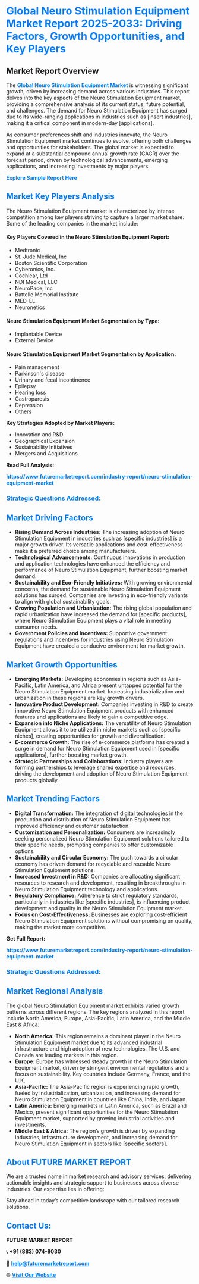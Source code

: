 <h1 style="color: #007BFF;">Global Neuro Stimulation Equipment Market Report 2025-2033: Driving Factors, Growth Opportunities, and Key Players</h1>

<section id="overview">
<h2>Market Report Overview</h2>
<p>The <a href="https://www.futuremarketreport.com/industry-report/neuro-stimulation-equipment-market" style="color: #007BFF; text-decoration: none;"><strong>Global Neuro Stimulation Equipment Market</strong></a> is witnessing significant growth, driven by increasing demand across various industries. This report delves into the key aspects of the Neuro Stimulation Equipment market, providing a comprehensive analysis of its current status, future potential, and challenges. The demand for Neuro Stimulation Equipment has surged due to its wide-ranging applications in industries such as [insert industries], making it a critical component in modern-day [applications].</p>
<p>As consumer preferences shift and industries innovate, the Neuro Stimulation Equipment market continues to evolve, offering both challenges and opportunities for stakeholders. The global market is expected to expand at a substantial compound annual growth rate (CAGR) over the forecast period, driven by technological advancements, emerging applications, and increasing investments by major players.</p>
</section>

<section id="overview">
<p><a href="https://www.futuremarketreport.com/request-sample/reportId=54931" style="color: #007BFF; text-decoration: none;"><strong>Explore Sample Report Here</strong></a></p>
</section>

<section id="key-players">
<h2 style="color: #007BFF;">Market Key Players Analysis</h2>
<p>The Neuro Stimulation Equipment market is characterized by intense competition among key players striving to capture a larger market share. Some of the leading companies in the market include:</p>
<h4>Key Players Covered in the Neuro Stimulation Equipment Report:</h4>
<ul><li>Medtronic</li><li>St. Jude Medical, Inc</li><li>Boston Scientific Corporation</li><li>Cyberonics, Inc.</li><li>Cochlear, Ltd</li><li>NDI Medical, LLC</li><li>NeuroPace, Inc</li><li>Battelle Memorial Institute</li><li>MED-EL.</li><li>Neuronetics</li></ul>
<h4>Neuro Stimulation Equipment Market Segmentation by Type:</h4>
<ul><li>Implantable Device</li><li>External Device</li></ul>

<h4>Neuro Stimulation Equipment Market Segmentation by Application:</h4>
<ul><li>Pain management</li><li>Parkinson&#039;s disease</li><li>Urinary and fecal incontinence</li><li>Epilepsy</li><li>Hearing loss</li><li>Gastroparesis</li><li>Depression</li><li>Others</li></ul>
<p><strong>Key Strategies Adopted by Market Players:</strong></p>
<ul>
<li>Innovation and R&D</li>
<li>Geographical Expansion</li>
<li>Sustainability Initiatives</li>
<li>Mergers and Acquisitions</li>
</ul>
</section>

<section>
<p><strong>Read Full Analysis: </strong></p><a href="https://www.futuremarketreport.com/industry-report/neuro-stimulation-equipment-market" style="color: #007BFF; text-decoration: none;"><strong>https://www.futuremarketreport.com/industry-report/neuro-stimulation-equipment-market</strong></a>
<h3 style="color: #007BFF;">Strategic Questions Addressed:</h3>
</section>

<section id="driving-factors">
<h2 style="color: #007BFF;">Market Driving Factors</h2>
<ul>
<li><strong>Rising Demand Across Industries:</strong> The increasing adoption of Neuro Stimulation Equipment in industries such as [specific industries] is a major growth driver. Its versatile applications and cost-effectiveness make it a preferred choice among manufacturers.</li>
<li><strong>Technological Advancements:</strong> Continuous innovations in production and application technologies have enhanced the efficiency and performance of Neuro Stimulation Equipment, further boosting market demand.</li>
<li><strong>Sustainability and Eco-Friendly Initiatives:</strong> With growing environmental concerns, the demand for sustainable Neuro Stimulation Equipment solutions has surged. Companies are investing in eco-friendly variants to align with global sustainability goals.</li>
<li><strong>Growing Population and Urbanization:</strong> The rising global population and rapid urbanization have increased the demand for [specific products], where Neuro Stimulation Equipment plays a vital role in meeting consumer needs.</li>
<li><strong>Government Policies and Incentives:</strong> Supportive government regulations and incentives for industries using Neuro Stimulation Equipment have created a conducive environment for market growth.</li>
</ul>
</section>

<section id="growth-opportunities">
<h2 style="color: #007BFF;">Market Growth Opportunities</h2>
<ul>
<li><strong>Emerging Markets:</strong> Developing economies in regions such as Asia-Pacific, Latin America, and Africa present untapped potential for the Neuro Stimulation Equipment market. Increasing industrialization and urbanization in these regions are key growth drivers.</li>
<li><strong>Innovative Product Development:</strong> Companies investing in R&D to create innovative Neuro Stimulation Equipment products with enhanced features and applications are likely to gain a competitive edge.</li>
<li><strong>Expansion into Niche Applications:</strong> The versatility of Neuro Stimulation Equipment allows it to be utilized in niche markets such as [specific niches], creating opportunities for growth and diversification.</li>
<li><strong>E-commerce Growth:</strong> The rise of e-commerce platforms has created a surge in demand for Neuro Stimulation Equipment used in [specific applications], further boosting market growth.</li>
<li><strong>Strategic Partnerships and Collaborations:</strong> Industry players are forming partnerships to leverage shared expertise and resources, driving the development and adoption of Neuro Stimulation Equipment products globally.</li>
</ul>
</section>

<section id="trending-factors">
<h2 style="color: #007BFF;">Market Trending Factors</h2>
<ul>
<li><strong>Digital Transformation:</strong> The integration of digital technologies in the production and distribution of Neuro Stimulation Equipment has improved efficiency and customer satisfaction.</li>
<li><strong>Customization and Personalization:</strong> Consumers are increasingly seeking personalized Neuro Stimulation Equipment solutions tailored to their specific needs, prompting companies to offer customizable options.</li>
<li><strong>Sustainability and Circular Economy:</strong> The push towards a circular economy has driven demand for recyclable and reusable Neuro Stimulation Equipment solutions.</li>
<li><strong>Increased Investment in R&D:</strong> Companies are allocating significant resources to research and development, resulting in breakthroughs in Neuro Stimulation Equipment technology and applications.</li>
<li><strong>Regulatory Compliance:</strong> Adherence to strict regulatory standards, particularly in industries like [specific industries], is influencing product development and quality in the Neuro Stimulation Equipment market.</li>
<li><strong>Focus on Cost-Effectiveness:</strong> Businesses are exploring cost-efficient Neuro Stimulation Equipment solutions without compromising on quality, making the market more competitive.</li>
</ul>
</section>

<section>
<p><strong>Get Full Report: </strong></p><a href="https://www.futuremarketreport.com/industry-report/neuro-stimulation-equipment-market" style="color: #007BFF; text-decoration: none;"><strong>https://www.futuremarketreport.com/industry-report/neuro-stimulation-equipment-market</strong></a>
<h3 style="color: #007BFF;">Strategic Questions Addressed:</h3>
</section>


<section id="regional-analysis">
<h2 style="color: #007BFF;">Market Regional Analysis</h2>
<p>The global Neuro Stimulation Equipment market exhibits varied growth patterns across different regions. The key regions analyzed in this report include North America, Europe, Asia-Pacific, Latin America, and the Middle East & Africa:</p>
<ul>
<li><strong>North America:</strong> This region remains a dominant player in the Neuro Stimulation Equipment market due to its advanced industrial infrastructure and high adoption of new technologies. The U.S. and Canada are leading markets in this region.</li>
<li><strong>Europe:</strong> Europe has witnessed steady growth in the Neuro Stimulation Equipment market, driven by stringent environmental regulations and a focus on sustainability. Key countries include Germany, France, and the U.K.</li>
<li><strong>Asia-Pacific:</strong> The Asia-Pacific region is experiencing rapid growth, fueled by industrialization, urbanization, and increasing demand for Neuro Stimulation Equipment in countries like China, India, and Japan.</li>
<li><strong>Latin America:</strong> Emerging markets in Latin America, such as Brazil and Mexico, present significant opportunities for the Neuro Stimulation Equipment market, supported by growing industrial activities and investments.</li>
<li><strong>Middle East & Africa:</strong> The region’s growth is driven by expanding industries, infrastructure development, and increasing demand for Neuro Stimulation Equipment in sectors like [specific sectors].</li>
</ul>
</section>

<footer>
<h2 style="color: #007BFF;">About FUTURE MARKET REPORT</h2>
<p>We are a trusted name in market research and advisory services, delivering actionable insights and strategic support to businesses across diverse industries. Our expertise lies in offering:</p>

<p>Stay ahead in today’s competitive landscape with our tailored research solutions.</p>

<h2 style="color: #007BFF;">Contact Us:</h2>
<p><strong>FUTURE MARKET REPORT</strong></p>
<p>📞 <strong>+91 (883) 074-8030</strong></p>
<p>📧 <strong><a href="mailto:help@futuremarketreport.com" style="color: #007BFF;">help@futuremarketreport.com</a></strong></p>
<p>🌐 <strong><a href="https://www.futuremarketreport.com/" style="color: #007BFF;">Visit Our Website</a></strong></p>
</footer>